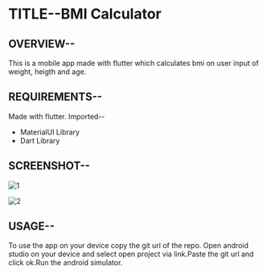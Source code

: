 # TITLE--BMI Calculator

## OVERVIEW--
This is a mobile app made with flutter which calculates bmi on user input of weight, heigth and age.

## REQUIREMENTS--
Made with flutter. Imported--
* MaterialUI Library
* Dart Library

## SCREENSHOT--
![1](https://user-images.githubusercontent.com/54092197/96362080-66814f00-1148-11eb-8c91-aa3561930eeb.png)

![2](https://user-images.githubusercontent.com/54092197/96362095-713be400-1148-11eb-8e93-15fc5a46f270.png)

## USAGE--
To use the app on your device copy the git url of the repo. Open android studio on your device and select open project via link.Paste the git url and click ok.Run the android simulator.


